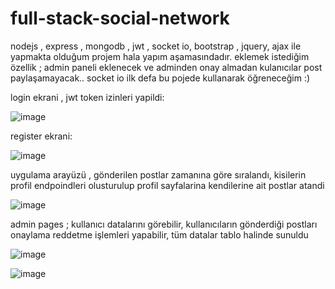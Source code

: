 # full-stack-social-network
nodejs , express , mongodb , jwt , socket io, bootstrap , jquery, ajax ile yapmakta olduğum projem hala yapım aşamasındadır. eklemek istediğim özellik ; admin paneli eklenecek ve adminden onay almadan kulanıcılar post paylaşamayacak.. socket io ilk defa bu pojede kullanarak öğreneceğim :)

login ekrani , jwt token izinleri yapildi:

![image](https://user-images.githubusercontent.com/42119724/211100219-c31ff3d9-dd11-43b3-b995-45bb6ae6766a.png)

register ekrani:

![image](https://user-images.githubusercontent.com/42119724/211100292-6583a3e7-9c9d-42ae-ba05-c012f49f4faf.png)

uygulama arayüzü , gönderilen postlar zamanına göre sıralandı, kisilerin profil endpoindleri olusturulup profil sayfalarina kendilerine ait postlar atandi

![image](https://user-images.githubusercontent.com/42119724/211100519-036b0173-e1d6-4a81-a801-a2f763bed596.png)

admin pages ; kullanıcı datalarını görebilir, kullanıcıların gönderdiği postları onaylama reddetme işlemleri yapabilir, tüm datalar tablo halinde sunuldu


![image](https://user-images.githubusercontent.com/42119724/211282029-526d7c7c-f438-4b7c-bb59-c6d3e9222340.png)

![image](https://user-images.githubusercontent.com/42119724/211408950-2dab9698-f6d5-4dc7-bb25-82bac4538b63.png)




